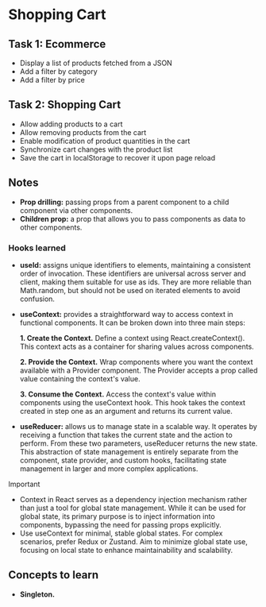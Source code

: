 # Shopping Cart

## Task 1: Ecommerce

- Display a list of products fetched from a JSON
- Add a filter by category
- Add a filter by price

## Task 2: Shopping Cart

- Allow adding products to a cart
- Allow removing products from the cart
- Enable modification of product quantities in the cart
- Synchronize cart changes with the product list
- Save the cart in localStorage to recover it upon page reload

## Notes

- **Prop drilling:** passing props from a parent component to a child component via other components.
- **Children prop:** a prop that allows you to pass components as data to other components.

### Hooks learned

- **useId:** assigns unique identifiers to elements, maintaining a consistent order of invocation. These identifiers are universal across server and client, making them suitable for use as ids. They are more reliable than Math.random, but should not be used on iterated elements to avoid confusion.
- **useContext:** provides a straightforward way to access context in functional components. It can be broken down into three main steps:

  **1. Create the Context.** Define a context using React.createContext(). This context acts as a container for sharing values across components.

  **2. Provide the Context.** Wrap components where you want the context available with a Provider component. The Provider accepts a prop called value containing the context's value.

  **3. Consume the Context.** Access the context's value within components using the useContext hook. This hook takes the context created in step one as an argument and returns its current value.
- **useReducer:** allows us to manage state in a scalable way. It operates by receiving a function that takes the current state and the action to perform. From these two parameters, useReducer returns the new state. This abstraction of state management is entirely separate from the component, state provider, and custom hooks, facilitating state management in larger and more complex applications.

> [!IMPORTANT]
>
> - Context in React serves as a dependency injection mechanism rather than just a tool for global state management. While it can be used for global state, its primary purpose is to inject information into components, bypassing the need for passing props explicitly.
> - Use useContext for minimal, stable global states. For complex scenarios, prefer Redux or Zustand. Aim to minimize global state use, focusing on local state to enhance maintainability and scalability.

## Concepts to learn

- **Singleton.**
